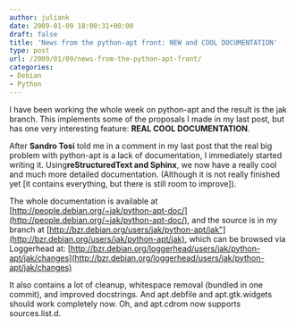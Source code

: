 ```yaml
---
author: juliank
date: 2009-01-09 18:00:31+00:00
draft: false
title: 'News from the python-apt front: NEW and COOL DOCUMENTATION'
type: post
url: /2009/01/09/news-from-the-python-apt-front/
categories:
- Debian
- Python
---
```


I have been working the whole week on python-apt and the result is the jak branch. This implements some of the proposals I made in my last post, but has one very interesting feature: **REAL COOL DOCUMENTATION**.

After **Sandro Tosi** told me in a comment in my last post that the real big problem with python-apt is a lack of documentation, I immediately started writing it. Using**reStructuredText and Sphinx**, we now have a really cool and much more detailed documentation. (Although it is not really finished yet [it contains everything, but there is still room to improve]).

The whole documentation is available at  [http://people.debian.org/~jak/python-apt-doc/](http://people.debian.org/~jak/python-apt-doc/), and the source is in my branch at [http://bzr.debian.org/users/jak/python-apt/jak"](http://bzr.debian.org/users/jak/python-apt/jak), which can be browsed via Loggerhead at: [http://bzr.debian.org/loggerhead/users/jak/python-apt/jak/changes](http://bzr.debian.org/loggerhead/users/jak/python-apt/jak/changes)

It also contains a lot of cleanup, whitespace removal (bundled in one commit), and improved docstrings. And apt.debfile and apt.gtk.widgets should work completely now. Oh, and apt.cdrom now supports sources.list.d.  
